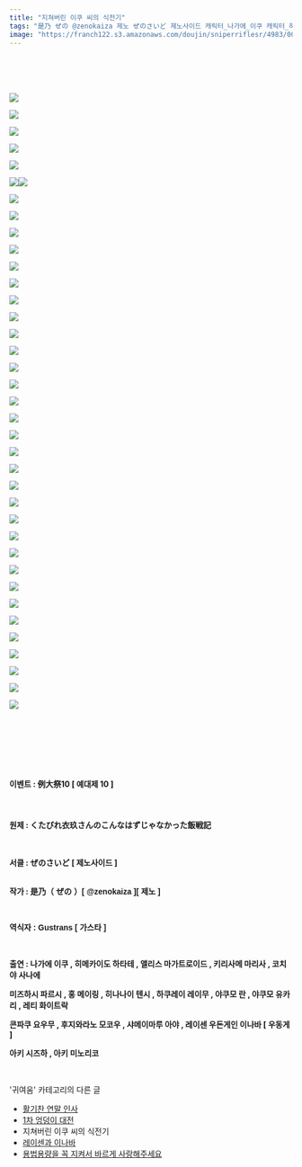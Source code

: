 ```yaml
---
title: "지쳐버린 이쿠 씨의 식전기"
tags: "是乃 ぜの @zenokaiza 제노 ぜのさいど 제노사이드 캐릭터_나가에_이쿠 캐릭터_히메카이도_하타테 캐릭터_앨리스_마가트로이드 캐릭터_키리사메_마리사 캐릭터_코치야_사나에 캐릭터_미즈하시_파르시 캐릭터_홍_메이링 캐릭터_히나나위_텐시 캐릭터_하쿠레이_레이무 캐릭터_야쿠모_란 캐릭터_야쿠모_유카리 캐릭터_레티_화이트락 캐릭터_콘파쿠_요우무 캐릭터_후지와라노_모코우 캐릭터_샤메이마루_아야 캐릭터_레이센_우동게인_이나바 캐릭터_우동게 캐릭터_아키_시즈하 캐릭터_아키_미노리코 이벤트_例大祭10 이벤트_예대제_10 귀여움"
image: "https://franch122.s3.amazonaws.com/doujin/sniperriflesr/4983/001.jpg"
---
```

<div class="article">
<div class="cContentBody" id="contentDiv" style="margin: 0 0 0 0;">
<p><strong style="line-height: 1.6;"><br/></strong></p><p><strong style="line-height: 1.6;"></strong><br/></p><p><img src="{{ site.imgserver4 }}/sniperriflesr/4983/001.jpg"/></p><p><strong style="line-height: 1.6;"></strong></p><p><img src="{{ site.imgserver4 }}/sniperriflesr/4983/002.jpg"/></p><p><strong style="line-height: 1.6;"></strong></p><p><img src="{{ site.imgserver4 }}/sniperriflesr/4983/003.jpg"/></p><p><strong style="line-height: 1.6;"></strong></p><p><img src="{{ site.imgserver4 }}/sniperriflesr/4983/004.jpg"/></p><p><strong style="line-height: 1.6;"></strong></p><p><img src="{{ site.imgserver4 }}/sniperriflesr/4983/005.jpg"/></p><p><strong style="line-height: 1.6;"></strong></p><p><img src="{{ site.imgserver4 }}/sniperriflesr/4983/006.jpg"/><img src="{{ site.imgserver4 }}/sniperriflesr/4983/007.jpg"/></p><p><strong style="line-height: 1.6;"></strong></p><p><strong style="line-height: 1.6;"></strong></p><p><img src="{{ site.imgserver4 }}/sniperriflesr/4983/008.jpg"/></p><p><strong style="line-height: 1.6;"></strong></p><p><img src="{{ site.imgserver4 }}/sniperriflesr/4983/009.jpg"/></p><p><strong style="line-height: 1.6;"></strong></p><p><img src="{{ site.imgserver4 }}/sniperriflesr/4983/010.jpg"/></p><p><strong style="line-height: 1.6;"></strong></p><p><img src="{{ site.imgserver4 }}/sniperriflesr/4983/011.jpg"/></p><p><strong style="line-height: 1.6;"></strong></p><p><img src="{{ site.imgserver4 }}/sniperriflesr/4983/012.jpg"/></p><p><strong style="line-height: 1.6;"></strong></p><p><img src="{{ site.imgserver4 }}/sniperriflesr/4983/013.jpg"/></p><p><strong style="line-height: 1.6;"></strong></p><p><img src="{{ site.imgserver4 }}/sniperriflesr/4983/014.jpg"/></p><p><strong style="line-height: 1.6;"></strong></p><p><img src="{{ site.imgserver4 }}/sniperriflesr/4983/015.jpg"/></p><p><strong style="line-height: 1.6;"></strong></p><p><img src="{{ site.imgserver4 }}/sniperriflesr/4983/016.jpg"/></p><p><strong style="line-height: 1.6;"></strong></p><p><img src="{{ site.imgserver4 }}/sniperriflesr/4983/017.jpg"/></p><p><strong style="line-height: 1.6;"></strong></p><p><img src="{{ site.imgserver4 }}/sniperriflesr/4983/018.jpg"/></p><p><strong style="line-height: 1.6;"></strong></p><p><img src="{{ site.imgserver4 }}/sniperriflesr/4983/019.jpg"/></p><p><strong style="line-height: 1.6;"></strong></p><p><img src="{{ site.imgserver4 }}/sniperriflesr/4983/020.jpg"/></p><p><strong style="line-height: 1.6;"></strong></p><p><img src="{{ site.imgserver4 }}/sniperriflesr/4983/021.jpg"/></p><p><strong style="line-height: 1.6;"></strong></p><p><img src="{{ site.imgserver4 }}/sniperriflesr/4983/022.jpg"/></p><p><strong style="line-height: 1.6;"></strong></p><p><img src="{{ site.imgserver4 }}/sniperriflesr/4983/023.jpg"/></p><p><strong style="line-height: 1.6;"></strong></p><p><img src="{{ site.imgserver4 }}/sniperriflesr/4983/024.jpg"/></p><p><strong style="line-height: 1.6;"></strong></p><p><img src="{{ site.imgserver4 }}/sniperriflesr/4983/025.jpg"/></p><p><strong style="line-height: 1.6;"></strong></p><p><img src="{{ site.imgserver4 }}/sniperriflesr/4983/026.jpg"/></p><p><strong style="line-height: 1.6;"></strong></p><p><img src="{{ site.imgserver4 }}/sniperriflesr/4983/027.jpg"/></p><p><strong style="line-height: 1.6;"></strong></p><p><img src="{{ site.imgserver4 }}/sniperriflesr/4983/028.jpg"/></p><p><strong style="line-height: 1.6;"></strong></p><p><img src="{{ site.imgserver4 }}/sniperriflesr/4983/029.jpg"/></p><p><strong style="line-height: 1.6;"></strong></p><p><img src="{{ site.imgserver4 }}/sniperriflesr/4983/030.jpg"/></p><p><strong style="line-height: 1.6;"></strong></p><p><img src="{{ site.imgserver4 }}/sniperriflesr/4983/031.jpg"/></p><p><strong style="line-height: 1.6;"></strong></p><p><img src="{{ site.imgserver4 }}/sniperriflesr/4983/032.jpg"/></p><p><strong style="line-height: 1.6;"></strong></p><p><img src="{{ site.imgserver4 }}/sniperriflesr/4983/033.jpg"/></p><p><strong style="line-height: 1.6;"></strong></p><p><img src="{{ site.imgserver4 }}/sniperriflesr/4983/034.jpg"/></p><p><strong style="line-height: 1.6;"></strong></p><p><img src="{{ site.imgserver4 }}/sniperriflesr/4983/035.jpg"/></p><p><strong style="line-height: 1.6;"></strong></p><p><img src="{{ site.imgserver4 }}/sniperriflesr/4983/036.jpg"/></p><p><strong style="line-height: 1.6;"></strong></p><p><img src="{{ site.imgserver4 }}/sniperriflesr/4983/037.jpg"/></p><p><strong style="line-height: 1.6;"></strong></p><p><img src="{{ site.imgserver4 }}/sniperriflesr/4983/038.jpg"/></p><p><strong style="line-height: 1.6;"><br/></strong></p><p><strong style="line-height: 1.6;"><br/></strong></p><p><strong style="line-height: 1.6;"><br/></strong></p><p><strong style="line-height: 1.6;">이벤트 : 例大祭10 [ 예대제 10 ]</strong></p><p><strong style="line-height: 1.6;"><br/></strong></p><p><strong style="line-height: 1.6;">원제 : くたびれ衣玖さんのこんなはずじゃなかった飯戦記</strong></p><p><br/></p><p><strong>서클 : ぜのさいど [ 제노사이드 ]</strong></p><p><br/><strong>작가 : </strong><font face="돋움, dotum, verdana, sans-serif"><b>是乃（ ぜの ）[ @zenokaiza ][ 제노 ]</b></font></p><p><font face="돋움, dotum, verdana, sans-serif"><b><br/></b></font></p><p><font face="돋움, dotum, verdana, sans-serif"><b>역식자 : Gustrans [ 가스타 ]</b></font></p><p><br/></p><p><strong>출연 : 나가에 이쿠 , 히메카이도 하타테 , 앨리스 마가트로이드 , 키리사메 마리사 , 코치야 사나에</strong></p><p><strong>미즈하시 파르시 , 홍 메이링 , 히나나이 텐시 , 하쿠레이 레이무 , 야쿠모 란 , 야쿠모 유카리 , 레티 화이트락</strong></p><p><strong>콘파쿠 요우무 , 후지와라노 모코우 , 샤메이마루 아야 , 레이센 우돈게인 이나바 [ 우동게 ]</strong></p><p><strong>아키 시즈하 , 아키 미노리코</strong></p>
</div></div><br/>
<div class="another">
<p>'귀여움' 카테고리의 다른 글</p>
<ul>
<li><a href="/sniperriflesr_4995">활기찬 연말 인사</a></li>
<li><a href="/sniperriflesr_4986">1차 엉덩이 대전</a></li>
<li>지쳐버린 이쿠 씨의 식전기</li>
<li><a href="/sniperriflesr_4945">레이센과 이나바</a></li>
<li><a href="/sniperriflesr_4872">용법용량을 꼭 지켜서 바르게 사랑해주세요</a></li>
</ul>
</div><br/>
<div class="comment" id="commentListBlock_4983" style="display: none ">
</div><br/>
<br/>
<p id="refer"></p>
<br/>
